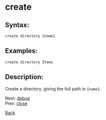 # create

## Syntax:
`create directory {name}`
## Examples:
`create directory Items`
## Description:
Create a directory, giving the full path in `{name}`. 

Next: [debug](debug.md)  
Prev: [close](close.md)

[Back](../../README.md)
